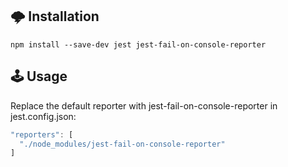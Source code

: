 ## 🌩 Installation

```
npm install --save-dev jest jest-fail-on-console-reporter
```

## 🕹 Usage

Replace the default reporter with jest-fail-on-console-reporter in
jest.config.json:

```js
"reporters": [
  "./node_modules/jest-fail-on-console-reporter"
]
```
